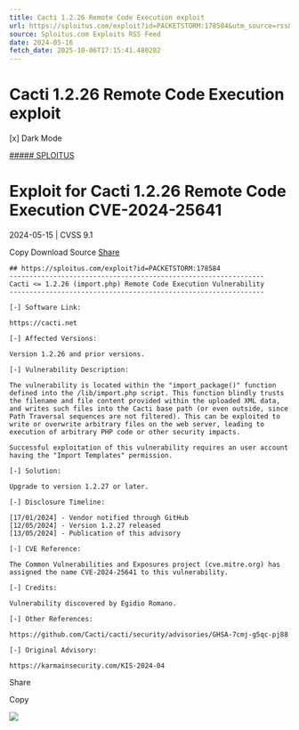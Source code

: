 ```yaml
---
title: Cacti 1.2.26 Remote Code Execution exploit
url: https://sploitus.com/exploit?id=PACKETSTORM:178584&utm_source=rss&utm_medium=rss
source: Sploitus.com Exploits RSS Feed
date: 2024-05-16
fetch_date: 2025-10-06T17:15:41.480282
---
```


# Cacti 1.2.26 Remote Code Execution exploit

[x]
Dark Mode

[##### SPLOITUS](/)

# Exploit for Cacti 1.2.26 Remote Code Execution CVE-2024-25641

2024-05-15 | CVSS 9.1

Copy
Download
Source
[Share](#share-url)

```
## https://sploitus.com/exploit?id=PACKETSTORM:178584
----------------------------------------------------------------
Cacti <= 1.2.26 (import.php) Remote Code Execution Vulnerability
----------------------------------------------------------------

[-] Software Link:

https://cacti.net

[-] Affected Versions:

Version 1.2.26 and prior versions.

[-] Vulnerability Description:

The vulnerability is located within the "import_package()" function
defined into the /lib/import.php script. This function blindly trusts
the filename and file content provided within the uploaded XML data,
and writes such files into the Cacti base path (or even outside, since
Path Traversal sequences are not filtered). This can be exploited to
write or overwrite arbitrary files on the web server, leading to
execution of arbitrary PHP code or other security impacts.

Successful exploitation of this vulnerability requires an user account
having the "Import Templates" permission.

[-] Solution:

Upgrade to version 1.2.27 or later.

[-] Disclosure Timeline:

[17/01/2024] - Vendor notified through GitHub
[12/05/2024] - Version 1.2.27 released
[13/05/2024] - Publication of this advisory

[-] CVE Reference:

The Common Vulnerabilities and Exposures project (cve.mitre.org) has
assigned the name CVE-2024-25641 to this vulnerability.

[-] Credits:

Vulnerability discovered by Egidio Romano.

[-] Other References:

https://github.com/Cacti/cacti/security/advisories/GHSA-7cmj-g5qc-pj88

[-] Original Advisory:

https://karmainsecurity.com/KIS-2024-04
```

Share

Copy

![](https://mc.yandex.ru/watch/54912310)